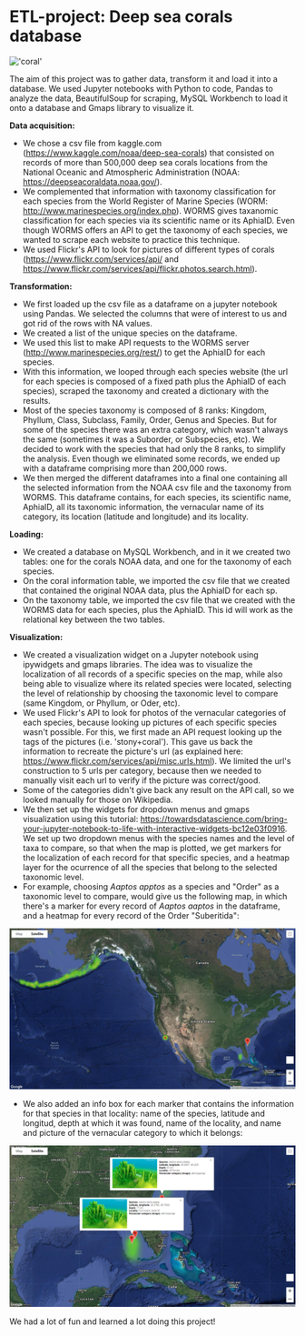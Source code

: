 # ETL-project: Deep sea corals database
!['coral'](https://deepseacoraldata.noaa.gov/images/Mushroom%20coral)

The aim of this project was to gather data, transform it and load it into a database.
We used Jupyter notebooks with Python to code, Pandas to analyze the data, BeautifulSoup for scraping, MySQL Workbench to load it onto a database and Gmaps library to visualize it.

<b>Data acquisition:</b></br>

- We chose a csv file from kaggle.com (https://www.kaggle.com/noaa/deep-sea-corals) that consisted on records of more than 500,000 deep sea corals locations from the National Oceanic and Atmospheric Administration (NOAA: https://deepseacoraldata.noaa.gov/).
- We complemented that information with taxonomy classification for each species from the World Register of Marine Species (WORM: http://www.marinespecies.org/index.php). WORMS gives taxanomic classification for each species via its scientific name or its AphiaID. Even though WORMS offers an API to get the taxonomy of each species, we wanted to scrape each website to practice this technique.
- We used Flickr's API to look for pictures of different types of corals (https://www.flickr.com/services/api/ and https://www.flickr.com/services/api/flickr.photos.search.html).


<b>Transformation:</b></br>

- We first loaded up the csv file as a dataframe on a jupyter notebook using Pandas. We selected the columns that were of interest to us and got rid of the rows with NA values.
- We created a list of the unique species on the dataframe.
- We used this list to make API requests to the WORMS server (http://www.marinespecies.org/rest/) to get the AphiaID for each species.
- With this information, we looped through each species website (the url for each species is composed of a fixed path plus the AphiaID of each species), scraped the taxonomy and created a dictionary with the results.
- Most of the species taxonomy is composed of 8 ranks: Kingdom, Phyllum, Class, Subclass, Family, Order, Genus and Species. But for some of the species there was an extra category, which wasn't always the same (sometimes it was a Suborder, or Subspecies, etc). We decided to work with the species that had only the 8 ranks, to simplify the analysis. Even though we eliminated some records, we ended up with a dataframe comprising more than 200,000 rows.
- We then merged the different dataframes into a final one containing all the selected information from the NOAA csv file and the taxonomy from WORMS. This dataframe contains, for each species, its scientific name, AphiaID, all its taxonomic information, the vernacular name of its category, its location (latitude and longitude) and its locality.


<b>Loading:</b></br>

- We created a database on MySQL Workbench, and in it we created two tables: one for the corals NOAA data, and one for the taxonomy of each species.
- On the coral information table, we imported the csv file that we created that contained the original NOAA data, plus the AphiaID for each sp.
- On the taxonomy table, we imported the csv file that we created with the WORMS data for each species, plus the AphiaID. This id will work as the relational key between the two tables.


<b>Visualization:</b></br>

- We created a visualization widget on a Jupyter notebook using ipywidgets and gmaps libraries. The idea was to visualize the localization of all records of a specific species on the map, while also being able to visualize where its related species were located, selecting the level of relationship by choosing the taxonomic level to compare (same Kingdom, or Phyllum, or Oder, etc).
- We used Flickr's API to look for photos of the vernacular categories of each species, because looking up pictures of each specific species wasn't possible. For this, we first made an API request looking up the tags of the pictures (i.e. 'stony+coral'). This gave us back the information to recreate the picture's url (as explained here: https://www.flickr.com/services/api/misc.urls.html). We limited the url's construction to 5 urls per category, because then we needed to manually visit each url to verify if the picture was correct/good.
- Some of the categories didn't give back any result on the API call, so we looked manually for those on Wikipedia.
- We then set up the widgets for dropdown menus and gmaps visualization using this tutorial: https://towardsdatascience.com/bring-your-jupyter-notebook-to-life-with-interactive-widgets-bc12e03f0916. We set up two dropdown menus with the species names and the level of taxa to compare, so that when the map is plotted, we get markers for the localization of each record for that specific species, and a heatmap layer for the ocurrence of all the species that belong to the selected taxonomic level. 
- For example, choosing <i>Aaptos apptos</i> as a species and "Order" as a taxonomic level to compare, would give us the following map, in which there's a marker for every record of <i>Aaptos aaptos</i> in the dataframe, and a heatmap for every record of the Order "Suberitida":

<img src='https://github.com/lrondi/ETL-project/blob/master/Images/map.png'>

- We also added an info box for each marker that contains the information for that species in that locality: name of the species, latitude and longitud, depth at which it was found, name of the locality, and name and picture of the vernacular category to which it belongs:
<img src='https://github.com/lrondi/ETL-project/blob/master/Images/markers.png'>

We had a lot of fun and learned a lot doing this project!
